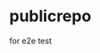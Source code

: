 # publicrepo
for e2e test















































































































































































































































































































































































































































































































































































































































































































































































































































































































































































































































































































































































































































































































































































































































































































































































































































































































































































































































































































































































































































































